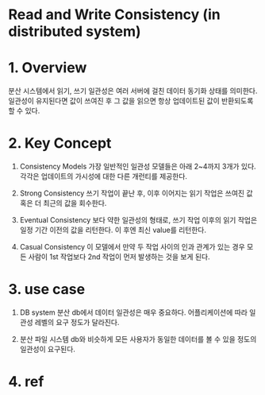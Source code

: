 # Read and Write Consistency (in distributed system)

#
# 1. Overview
분산 시스템에서 읽기, 쓰기 일관성은 여러 서버에 걸친 데이터 동기화 상태를 의미한다.
일관성이 유지된다면 값이 쓰여진 후 그 값을 읽으면 항상 업데이트된 값이 반환되도록 할 수 있다.

#
# 2. Key Concept
1. Consistency Models
가장 일반적인 일관성 모델들은 아래 2~4까지 3개가 있다. 
각각은 업데이트의 가시성에 대한 다른 개런티를 제공한다.

2. Strong Consistency
쓰기 작업이 끝난 후, 이후 이어지는 읽기 작업은 쓰여진 값 혹은 더 최근의 값을 회수한다.

3. Eventual Consistency
보다 약한 일관성의 형태로, 쓰기 작업 이후의 읽기 작업은 일정 기간 이전의 값을 리턴한다.
이 후엔 최신 value를 리턴한다.

4. Casual Consistency
이 모델에서 만약 두 작업 사이의 인과 관계가 있는 경우 모든 사람이 1st 작업보다 2nd 작업이 먼저 발생하는 것을 보게 된다.

#
# 3. use case
1. DB system
분산 db에서 데이터 일관성은 매우 중요하다. 어플리케이션에 따라 일관성 레벨의 요구 정도가 달라진다.

2. 분산 파일 시스템
db와 비슷하게 모든 사용자가 동일한 데이터를 볼 수 있을 정도의 일관성이 요구된다.

#
# 4. ref
